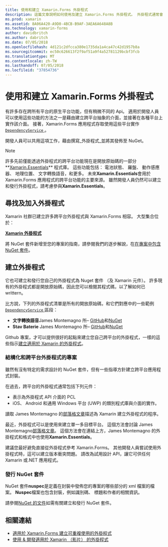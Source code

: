 ```yaml
---
title: 使用和建立 Xamarin.Forms 外掛程式
description: 這篇文章說明如何使用及建立 Xamarin.Forms 外掛程式。 外掛程式通常會用來輕鬆地公開原生平台功能。
ms.prod: xamarin
ms.assetid: 8A06A420-A9D0-4BCB-B9AF-3AEA6A648A8B
ms.technology: xamarin-forms
author: davidbritch
ms.author: dabritch
ms.date: 07/05/2018
ms.openlocfilehash: 4d121c2dfcca380e1735da1a4ca47c42d1957b8a
ms.sourcegitcommit: ec50c626613f2f9af51a9f4a52781129bcbf3fcb
ms.translationtype: MT
ms.contentlocale: zh-TW
ms.lasthandoff: 07/05/2018
ms.locfileid: "37854736"
---
```

# <a name="consuming-and-creating-xamarinforms-plugins"></a>使用和建立 Xamarin.Forms 外掛程式

有許多存在跨所有平台的原生平台功能，但有稍微不同的 Api。 適用於開發人員可以使用這些功能的方法之一是藉由建立跨平台抽象的介面，並接著在各種平台上實作該介面。 接著，Xamarin.Forms 應用程式存取使用這些平台實作[ `DependencyService` ](~/xamarin-forms/app-fundamentals/dependency-service/index.md)。

開發人員可以共用這項工作，藉由撰寫_外掛程式_並將其發佈至 NuGet。

> [!NOTE]
> 許多先前僅能透過外掛程式的跨平台功能現在是開放原始碼的一部分**[Xamarin.Essentials](~/essentials/index.md)** 程式庫。 這些功能包括： 電池狀態、 羅盤、 動作感應器、 地理位置、 文字轉換語音，和更多。 未來**Xamarin.Essentials**會用於 Xamarin.Forms 應用程式的跨平台功能的主要來源。 雖然開發人員仍然可以建立和發行外掛程式，請考慮參與**Xamarin.Essentials**。

## <a name="finding-and-adding-plugins"></a>尋找及加入外掛程式

Xamarin 社群已建立許多跨平台外掛程式與 Xamarin.Forms 相容。 大型集合位於：

[**Xamarin 外掛程式**](https://github.com/xamarin/XamarinComponents)

將 NuGet 套件新增至您的專案的指南，請參閱我們的逐步解說，在[在專案中包含 NuGet 套件](/visualstudio/mac/nuget-walkthrough/)。

## <a name="creating-plugins"></a>建立外掛程式

它也可建立和發行您自己的外掛程式為 Nuget 套件 （及 Xamarin 元件）。 許多現有的外掛程式都是開放原始碼，因此您可以檢閱其程式碼，以了解如何已 writtern。

比方說，下列的外掛程式清單是所有的開放原始碼，和它們對應中的一些範例[ `DependencyService` ](~/xamarin-forms/app-fundamentals/dependency-service/index.md)區段：

- **文字轉換語音**James Montemagno 所&ndash; [GitHub](https://github.com/jamesmontemagno/TextToSpeechPlugin)和[NuGet  ](https://www.nuget.org/packages/Xam.Plugins.TextToSpeech)
- **Stav Baterie** James Montemagno 所&ndash; [GitHub](https://github.com/jamesmontemagno/BatteryPlugin)和[NuGet](https://www.nuget.org/packages/Xam.Plugin.Battery)

Github 專案，才可以提供很好的起點來建立您自己跨平台的外掛程式，一樣的這些指示[建立適用於 Xamarin 的外掛程式](https://github.com/xamarin/XamarinComponents#create-a-plugin-for-xamarin)。

### <a name="structuring-cross-platform-plugin-projects"></a>結構化和跨平台外掛程式的專案

雖然有沒有特定的需求設計的 NuGet 套件，但有一些指導方針建立跨平台應用程式封裝。

在過去，跨平台的外掛程式通常包括下列元件：

- 表示為外掛程式 API 介面的 PCL
- iOS、 Android 和通用 Windows 平台 (UWP) 的類別程式庫與介面的實作。

讀取 James Montemagno 的[部落格文章](https://blog.xamarin.com/creating-reusable-plugins-for-xamarin-forms/)描述為 Xamarin 建立外掛程式的程序。

最近，外掛程式可以是使用來建立單一多目標平台。 這個方法會討論 James Montemagno[部落格文章](https://montemagno.com/converting-xamarin-libraries-to-sdk-style-multi-targeted-projects/)。 這個方法會在連結上方，James Montemagno 的外掛程式和格式中也使用**Xamarin.Essentials**。

建議您最好避免直接從外掛程式參考 Xamarin.Forms。
其他開發人員嘗試使用外掛程式時，這可以建立版本衝突問題。 請改為試用設計 API，讓它可供任何 Xamarin 或.NET 應用程式。

### <a name="publishing-nuget-packages"></a>發行 NuGet 套件

NuGet 套件**nuspec**是定義在封裝中發佈您的專案的哪些部分的 xml 檔案的檔案。 **Nuspec**檔案也包含封裝，例如識別碼、 標題和作者的相關資訊。

請參閱[NuGet 的文件](/nuget/create-packages/creating-a-package.md)如需有關建立和發行 NuGet 套件。

## <a name="related-links"></a>相關連結

- [適用於 Xamarin.Forms 建立可重複使用的外掛程式](https://blog.xamarin.com/creating-reusable-plugins-for-xamarin-forms)
- [使用 & 開發適用於 Xamarin （影片） 的外掛程式](https://university.xamarin.com/guestlectures/using-developing-plugins-for-xamarin)
